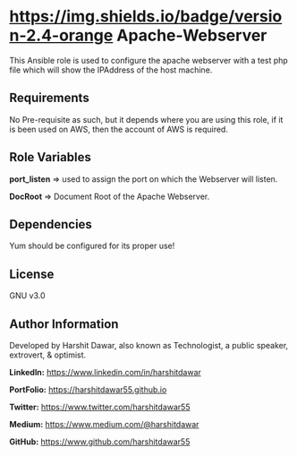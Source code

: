 https://img.shields.io/badge/version-2.4-orange
Apache-Webserver
=========

This Ansible role is used to configure the apache webserver with a test php file which will show the IPAddress of the host machine.

Requirements
------------

No Pre-requisite as such, but it depends where you are using this role, if it is been used on AWS, then the account of AWS is required.

Role Variables
--------------

**port_listen** => used to assign the port on which the Webserver will listen.
<br>

**DocRoot** => Document Root of the Apache Webserver.

Dependencies
------------

Yum should be configured for its proper use!

License
-------

GNU v3.0

Author Information
------------------
Developed by Harshit Dawar, also known as Technologist, a public speaker, extrovert, & optimist.

**LinkedIn:** https://www.linkedin.com/in/harshitdawar

**PortFolio:** https://harshitdawar55.github.io

**Twitter:** https://www.twitter.com/harshitdawar55

**Medium:** https://www.medium.com/@harshitdawar

**GitHub:** https://www.github.com/harshitdawar55
